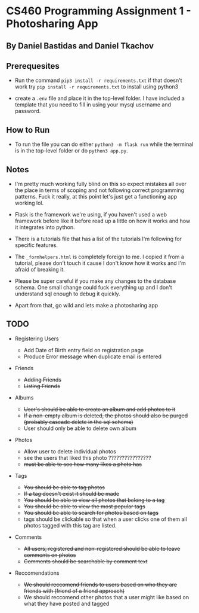 # CS460 Programming Assignment 1 - Photosharing App

## By Daniel Bastidas and Daniel Tkachov

## Prerequesites

- Run the command ``pip3 install -r requirements.txt`` if that doesn't work try ``pip install -r requirements.txt`` to install using python3

- create a ``.env`` file and place it in the top-level folder. I have included a template that you need to fill in using your mysql username and password.

## How to Run

- To run the file you can do either ``python3 -m flask run`` while the terminal is in the top-level folder or do ``python3 app.py``.

## Notes

- I'm pretty much working fully blind on this so expect mistakes all over the place in terms of scoping and not following correct programming patterns. Fuck it really, at this point let's just get a functioning app working lol.

- Flask is the framework we're using, if you haven't used a web framework before like it before read up a little on how it works and how it integrates into python.

- There is a tutorials file that has a list of the tutorials I'm following for specific features.

- The ``_formhelpers.html`` is completely foreign to me. I copied it from a tutorial, please don't touch it cause I don't know how it works and I'm afraid of breaking it.

- Please be super careful if you make any changes to the database schema. One small change could fuck everything up and I don't understand sql enough to debug it quickly.

- Apart from that, go wild and lets make a photosharing app


## TODO
- Registering Users
  - Add Date of Birth entry field on registration page
  - Produce Error message when duplicate email is entered
- Friends
  - ~~Adding Friends~~
  - ~~Listing Friends~~
- Albums
  - ~~User's should be able to create an album and add photos to it~~
  - ~~If a non-empty album is deleted, the photos should also be purged (probably cascade delete in the sql schema)~~
  - User should only be able to delete own album
- Photos
  - Allow user to delete individual photos
  - see the users that liked this photo  ????????????????
  - ~~must be able to see how many likes a photo has~~
- Tags
  - ~~You should be able to tag photos~~
  - ~~If a tag doesn't exist it should be made~~
  - ~~You should be able to view all photos that belong to a tag~~
  - ~~You should be able to view the most popular tags~~
  - ~~You should be able to search for photos based on tags~~
  -  tags should be clickable so that when a user clicks one of them all photos
tagged with this tag are listed.

- Comments
  - ~~All users, registered and non-registered should be able to leave comments on photos~~
  - ~~Comments should be searchable by comment text~~
- Reccomendations
  - ~~We should reccomend friends to users based on who they are friends with (friend of a friend approach)~~
  - We should reccomend other photos that a user might like based on what they have posted and tagged
